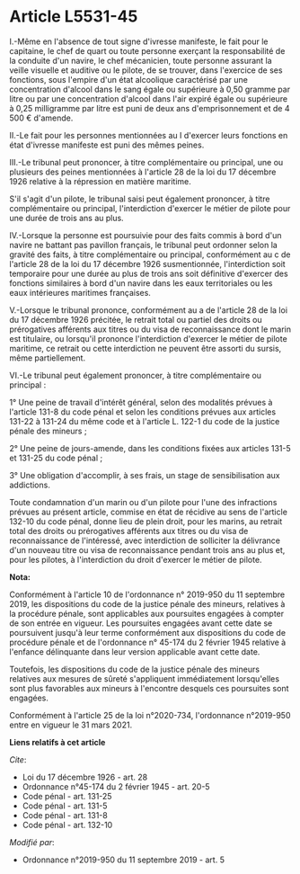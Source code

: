 # Article L5531-45

I.-Même en l'absence de tout signe d'ivresse manifeste, le fait pour le capitaine, le chef de quart ou toute personne
exerçant la responsabilité de la conduite d'un navire, le chef mécanicien, toute personne assurant la veille visuelle et
auditive ou le pilote, de se trouver, dans l'exercice de ses fonctions, sous l'empire d'un état alcoolique caractérisé par
une concentration d'alcool dans le sang égale ou supérieure à 0,50 gramme par litre ou par une concentration d'alcool dans
l'air expiré égale ou supérieure à 0,25 milligramme par litre est puni de deux ans d'emprisonnement et de 4 500 € d'amende. 

II.-Le fait pour les personnes mentionnées au I d'exercer leurs fonctions en état d'ivresse manifeste est puni des mêmes
peines. 

III.-Le tribunal peut prononcer, à titre complémentaire ou principal, une ou plusieurs des peines mentionnées à l'article 28
de la loi du 17 décembre 1926 relative à la répression en matière maritime. 

S'il s'agit d'un pilote, le tribunal saisi peut également prononcer, à titre complémentaire ou principal, l'interdiction
d'exercer le métier de pilote pour une durée de trois ans au plus. 

IV.-Lorsque la personne est poursuivie pour des faits commis à bord d'un navire ne battant pas pavillon français, le tribunal
peut ordonner selon la gravité des faits, à titre complémentaire ou principal, conformément au c de l'article 28 de la loi du
17 décembre 1926 susmentionnée, l'interdiction soit temporaire pour une durée au plus de trois ans soit définitive d'exercer
des fonctions similaires à bord d'un navire dans les eaux territoriales ou les eaux intérieures maritimes françaises. 

V.-Lorsque le tribunal prononce, conformément au a de l'article 28 de la loi du 17 décembre 1926 précitée, le retrait total
ou partiel des droits ou prérogatives afférents aux titres ou du visa de reconnaissance dont le marin est titulaire, ou
lorsqu'il prononce l'interdiction d'exercer le métier de pilote maritime, ce retrait ou cette interdiction ne peuvent être
assorti du sursis, même partiellement. 

VI.-Le tribunal peut également prononcer, à titre complémentaire ou principal : 

1° Une peine de travail d'intérêt général, selon des modalités prévues à l'article 131-8 du code pénal et selon les
conditions prévues aux articles 131-22 à 131-24 du même code et         à l'article L. 122-1 du code de la justice pénale des
mineurs ; 

2° Une peine de jours-amende, dans les conditions fixées aux articles 131-5 et 131-25 du code pénal ; 

3° Une obligation d'accomplir, à ses frais, un stage de sensibilisation aux addictions. 

Toute condamnation d'un marin ou d'un pilote pour l'une des infractions prévues au présent article, commise en état de
récidive au sens de l'article 132-10 du code pénal, donne lieu de plein droit, pour les marins, au retrait total des droits
ou prérogatives afférents aux titres ou du visa de reconnaissance de l'intéressé, avec interdiction de solliciter la
délivrance d'un nouveau titre ou visa de reconnaissance pendant trois ans au plus et, pour les pilotes, à l'interdiction du
droit d'exercer le métier de pilote.

**Nota:**

Conformément à l'article 10 de l'ordonnance n° 2019-950 du 11 septembre 2019, les dispositions du code de la justice pénale
des mineurs, relatives à la procédure pénale, sont applicables aux poursuites engagées à compter de son entrée en vigueur.
Les poursuites engagées avant cette date se poursuivent jusqu'à leur terme conformément aux dispositions du code de procédure
pénale et de l'ordonnance n° 45-174 du 2 février 1945 relative à l'enfance délinquante dans leur version applicable avant
cette date.

Toutefois, les dispositions du code de la justice pénale des mineurs relatives aux mesures de sûreté s'appliquent
immédiatement lorsqu'elles sont plus favorables aux mineurs à l'encontre desquels ces poursuites sont engagées.

Conformément à l'article 25 de la loi n°2020-734, l'ordonnance n°2019-950 entre en vigueur le 31 mars 2021.

**Liens relatifs à cet article**

_Cite_:

  - Loi du 17 décembre 1926 - art. 28
  - Ordonnance n°45-174 du 2 février 1945 - art. 20-5
  - Code pénal - art. 131-25
  - Code pénal - art. 131-5
  - Code pénal - art. 131-8
  - Code pénal - art. 132-10

_Modifié par_:

  - Ordonnance n°2019-950 du 11 septembre 2019 - art. 5
